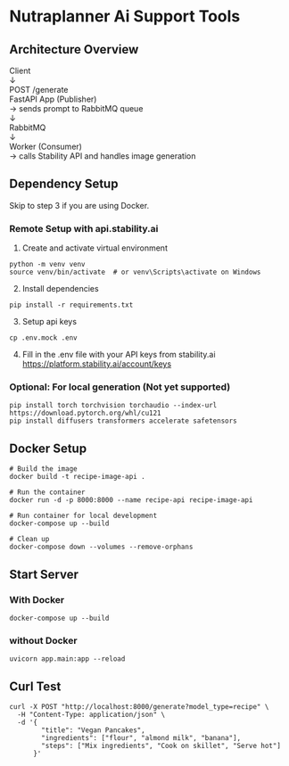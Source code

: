# Nutraplanner Ai Support Tools

## Architecture Overview
Client
<br/>
↓
<br/>
POST /generate
<br/>
FastAPI App (Publisher)
<br/>
→ sends prompt to RabbitMQ queue
<br/>
↓
<br/>
RabbitMQ
<br/>
↓
<br/>
Worker (Consumer)
<br/>
→ calls Stability API and handles image generation

## Dependency Setup
Skip to step 3 if you are using Docker.
### Remote Setup with api.stability.ai
1. Create and activate virtual environment
```
python -m venv venv
source venv/bin/activate  # or venv\Scripts\activate on Windows
```

2. Install dependencies
```
pip install -r requirements.txt
```

3. Setup api keys
```
cp .env.mock .env
```

4. Fill in the .env file with your API keys from stability.ai
https://platform.stability.ai/account/keys

### Optional: For local generation (Not yet supported)
```
pip install torch torchvision torchaudio --index-url https://download.pytorch.org/whl/cu121
pip install diffusers transformers accelerate safetensors
```

## Docker Setup
```
# Build the image
docker build -t recipe-image-api .

# Run the container
docker run -d -p 8000:8000 --name recipe-api recipe-image-api

# Run container for local development
docker-compose up --build

# Clean up
docker-compose down --volumes --remove-orphans
```

## Start Server
### With Docker
```
docker-compose up --build
```

### without Docker
```
uvicorn app.main:app --reload
```

## Curl Test
```
curl -X POST "http://localhost:8000/generate?model_type=recipe" \
  -H "Content-Type: application/json" \
  -d '{
        "title": "Vegan Pancakes",
        "ingredients": ["flour", "almond milk", "banana"],
        "steps": ["Mix ingredients", "Cook on skillet", "Serve hot"]
      }'
```
